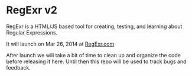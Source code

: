 RegExr v2
======

RegExr is a HTML/JS based tool for creating, testing, and learning about Regular Expressions.

It will launch on Mar 26, 2014 at [RegExr.com](http://regexr.com/)

After launch we will take a bit of time to clean up and organize the code before releasing it here. Until then this repo will be used to track bugs and feedback.
